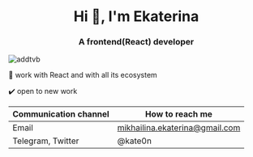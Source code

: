 <h1 align="center">Hi 👋, I'm Ekaterina</h1>
<h3 align="center">A frontend(React) developer</h3>

<p align="left"> <img src="https://komarev.com/ghpvc/?username=addtvb&label=Profile%20views&color=ffac00&style=flat" alt="addtvb" /> </p>

🔭 work with React and with all its ecosystem 

✔️ open to new work
 
| Сommunication channel  | How to reach me |
| ------------- | ------------- |
| Email  | mikhailina.ekaterina@gmail.com  |
| Telegram, Twitter  | @kate0n  |

<!---- - ⚡ Fun fact: ... -->

<!---- 🤔 📫 I’m looking for help with ...-->
<!--- 🔭 I’m currently working on ...-->
<!--- 👯 I’m looking to collaborate on ...-->
